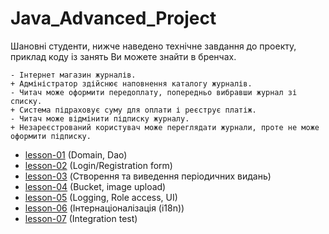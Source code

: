 # Java_Advanced_Project
Шановні студенти, нижче наведено технічне завдання до проекту, приклад коду із занять Ви можете знайти в бренчах.

~~~~~~~~~~~~~~~~~~~~~~~~~~~~~~~~~~~~~~~~~~~~~~~~~~~~~~~~~~~~~~~~~~~~~~~~~~~~~~~~~~~~~~~~
- Інтернет магазин журналів. 
+ Адміністратор здійснює наповнення каталогу журналів. 
- Читач може оформити передоплату, попередньо вибравши журнал зі списку. 
+ Система підраховує суму для оплати і реєструє платіж. 
- Читач може відмінити підписку журналу.
+ Незареєстрований користувач може переглядати журнали, проте не може оформити підписку.
~~~~~~~~~~~~~~~~~~~~~~~~~~~~~~~~~~~~~~~~~~~~~~~~~~~~~~~~~~~~~~~~~~~~~~~~~~~~~~~~~~~~~~~~

* [lesson-01](https://github.com/itacademylogos/Java_Advanced_Project/tree/ts-1-dao-layer)  (Domain, Dao)
* [lesson-02](https://github.com/itacademylogos/Java_Advanced_Project/tree/ts-2-login-registration)  (Login/Registration form)
* [lesson-03](https://github.com/itacademylogos/Java_Advanced_Project/tree/ts-3-periodicals-create-read)  (Створення та виведення періодичних видань)
* [lesson-04](https://github.com/itacademylogos/Java_Advanced_Project/tree/ts-4-bucket-image-upload)  (Bucket, image upload)
* [lesson-05](https://github.com/itacademylogos/Java_Advanced_Project/tree/ts-5-logging-role-access-ui)  (Logging, Role access, UI)
* [lesson-06](https://github.com/itacademylogos/Java_Advanced_Project/tree/ts-6-i18n-l10n)  (Інтернаціоналізація (i18n))
* [lesson-07](https://github.com/itacademylogos/Java_Advanced_Project/tree/ts-7-integration-test)  (Integration test)



